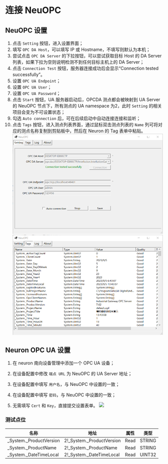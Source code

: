 # 连接 NeuOPC

## NeuOPC 设置

1. 点击 `Setting` 按钮，进入设置界面；
2. 填写 `OPC DA Host`，可以填写 IP 或 Hostname，不填写则默认为本机；
3. 尝试点击 `OPC DA Server` 的下拉按钮，可以尝试获取目标 Host 的 DA Server 列表，如果下拉为空则说明检测不到任何目标主机上的 DA Server；
4. 点击 `Connection Test` 按钮，服务器连接成功后会显示“Connection tested successfully”。
5. 设置 `OPC UA Endpoint`；
6. 设置 `OPC UA User`；
7. 设置 `OPC UA Password`；
8. 点击 `Start` 按钮，UA 服务器启动后，OPCDA 测点都会被映射到 UA Server 的 NeuOPC 节点下，所有测点的 UA namespace 为2，此时 `Setting` 的相关项目会变为不可设置状态；
9. 勾选 `Auto connection` 后，可在后续启动中自动连接连接和监听；
10. 点击 `Tags` 按钮，进入测点列表界面，通过鼠标双击测点列表的 `Name` 列可将对应的测点名称复制到剪贴板中，然后在 Neuron 的 Tag 表单中粘贴。
    ![neuopc-connect1-1](./assets/neuopc-connect1-1.png)
    ![euopc-connect1-2](./assets/neuopc-connect1-2.png)

## Neuron OPC UA 设置

1. 在 neuron 南向设备管理中添加一个 OPC UA 设备；

2. 在设备配置中修改 `端点 URL` 为 NeuOPC 的 UA Server 地址；

3. 在设备配置中填写 `用户名`，与 NeuOPC 中设置的一致；

4. 在设备配置中填写 `密码`，与 NeuOPC 中设置的一致；

5. 无需填写 `Cert` 和 `Key`，直接提交设置表单。
![](./assets/neuopc-connect2.png)

### 测试点位

| 名称                    | 地址                      | 属性 | 类型   |
| ----------------------- | ------------------------- | ---- | ------ |
| _System._ProductVersion | 2!_System._ProductVersion | Read | STRING |
| _System._ProductName    | 2!_System._ProductName    | Read | STRING |
| _System._DateTimeLocal  | 2!_System._DateTimeLocal  | Read | UINT32 |

